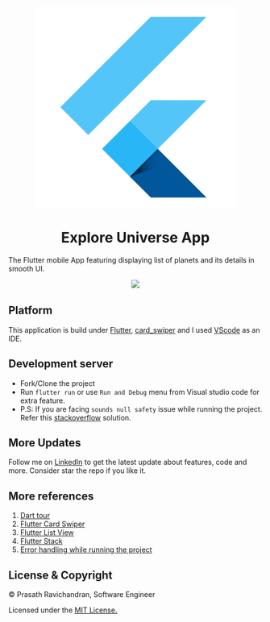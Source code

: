 <p align="center">
    <img src="https://github.com/PrasathRavichandran/universe_minimal_ui/blob/master/assets/fluttericon.png" alt="Logo" width=400 height=400>
    <h1 align="center">Explore Universe App</h1>
    <p>The Flutter mobile App featuring displaying list of planets and its details in smooth UI.</p>
</p>
<p align="center">
  <img src="https://github.com/PrasathRavichandran/universe_minimal_ui/blob/master/assets/demo.gif" width="50%" height="auto"/>
</p>

## Platform
This application is build under [Flutter](https://flutter.dev/), [card_swiper](https://pub.dev/packages/card_swiper) and I used [VScode](https://code.visualstudio.com/) as an IDE.

## Development server
- Fork/Clone the project
- Run `flutter run` or use `Run and Debug` menu from Visual studio code for extra feature.
- P.S: If you are facing `sounds null safety` issue while running the project. Refer this [stackoverflow](https://stackoverflow.com/questions/64917744/cannot-run-with-sound-null-safety-because-dependencies-dont-support-null-safety) solution.

## More Updates
Follow me on [LinkedIn](https://www.linkedin.com/in/prasathravi) to get the latest update about features, code and more. Consider star the repo if you like it.
## More references
1) [Dart tour](https://dart.dev/guides/language/language-tour)
2) [Flutter Card Swiper](https://pub.dev/packages/card_swiper)
3) [Flutter List View](https://api.flutter.dev/flutter/widgets/ListView-class.html)
4) [Flutter Stack](https://api.flutter.dev/flutter/widgets/Stack-class.html)
5) [Error handling while running the project](https://stackoverflow.com/questions/64917744/cannot-run-with-sound-null-safety-because-dependencies-dont-support-null-safety)

## License & Copyright
© Prasath Ravichandran, Software Engineer

Licensed under the [MIT License.](https://github.com/PrasathRavichandran/universe_minimal_ui/blob/master/LICENSE)
